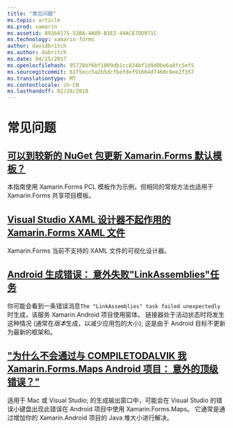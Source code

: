 ```yaml
---
title: "常见问题"
ms.topic: article
ms.prod: xamarin
ms.assetid: 89364175-53BA-4A09-B3E2-44AC67DD971C
ms.technology: xamarin-forms
author: davidbritch
ms.author: dabritch
ms.date: 04/25/2017
ms.openlocfilehash: 95728bf6bf1009db1cc834bf1d9d0be6a8fc5ef5
ms.sourcegitcommit: 61f5ecc5a2b5dcfbefdef91664d7460c0ee2f357
ms.translationtype: MT
ms.contentlocale: zh-CN
ms.lasthandoff: 02/28/2018
---
```

# <a name="frequently-asked-questions"></a>常见问题


## <a name="can-i-update-the-xamarinforms-default-template-to-a-newer-nuget-packageupdate-forms-templatemd"></a>[可以到较新的 NuGet 包更新 Xamarin.Forms 默认模板？](update-forms-template.md)
本指南使用 Xamarin.Forms PCL 模板作为示例，但相同的常规方法也适用于 Xamarin.Forms 共享项目模板。 

## <a name="why-doesnt-the-visual-studio-xaml-designer-work-for-xamarinforms-xaml-filesforms-xaml-designermd"></a>[Visual Studio XAML 设计器不起作用的 Xamarin.Forms XAML 文件](forms-xaml-designer.md)
Xamarin.Forms 当前不支持的 XAML 文件的可视化设计器。

## <a name="android-build-error-the-linkassemblies-task-failed-unexpectedlyandroid-linkassemblies-errormd"></a>[Android 生成错误： 意外失败"LinkAssemblies"任务](android-linkassemblies-error.md)
你可能会看到一条错误消息`The "LinkAssemblies" task failed unexpectedly`时生成，该服务 Xamarin.Android 项目使用窗体。 链接器处于活动状态时将发生这种情况 (通常在*版本*生成，以减少应用包的大小); 这是由于 Android 目标不更新为最新的框架和。 


## <a name="why-does-my-xamarinformsmaps-android-project-fail-with-compiletodalvik--unexpected-top-level-errormaps-compiletodalvik-errormd"></a>["为什么不会通过与 COMPILETODALVIK 我 Xamarin.Forms.Maps Android 项目： 意外的顶级错误？"](maps-compiletodalvik-error.md)
适用于 Mac 或 Visual Studio; 的生成输出窗口中，可能会在 Visual Studio 的错误小键盘出现此错误在 Android 项目中使用 Xamarin.Forms.Maps。 它通常是通过增加你的 Xamarin.Android 项目的 Java 堆大小进行解决。

